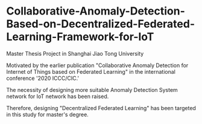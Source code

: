 # Collaborative-Anomaly-Detection-Based-on-Decentralized-Federated-Learning-Framework-for-IoT
Master Thesis Project in Shanghai Jiao Tong University

Motivated by the earlier publication "Collaborative Anomaly Detection for Internet of Things based on Federated Learning" in the international conference '2020 ICCC/CIC.'

The necessity of designing more suitable Anomaly Detection System network for IoT network has been raised.

Therefore, designing "Decentralized Federated Learning" has been targeted in this study for master's degree.
